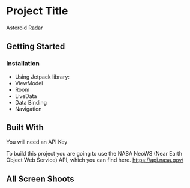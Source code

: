 # Project Title

Asteroid Radar

## Getting Started


### Installation

- Using Jetpack library:
- ViewModel
- Room
- LiveData
- Data Binding
- Navigation



## Built With

You will need an API Key 

To build this project you are going to use the NASA NeoWS (Near Earth Object Web Service) API, which you can find here.
https://api.nasa.gov/

## All Screen Shoots
